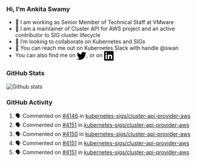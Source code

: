 ### Hi, I’m Ankita Swamy

- 💼 I am working as Senior Member of Technical Staff at VMware
- 👀 I am a maintainer of Cluster API for AWS project and an active contributor to SIG cluster lifecycle
- 💞️ I’m looking to collaborate on Kubernetes and SIGs
- 💬 You can reach me out on Kubernetes Slack with handle @swan
- You can also find me on <a href="https://twitter.com/SwamyAnkita" target="blank"><img align="center" src="https://raw.githubusercontent.com/Ankitasw/Ankitasw/master/svg/twitter.svg" alt="Ankitasw" height="25" width="25" color="#1DA1f2" /></a>, or on <a href="https://www.linkedin.com/in/Ankitaswamy/" target="blank"><img align="center" src="https://raw.githubusercontent.com/Ankitasw/Ankitasw/master/svg/linkedin.svg" alt="Ankitasw" height="25" width="25" /></a>

### GitHub Stats
![Github stats](https://github-readme-stats.vercel.app/api?username=Ankitasw&count_private=true&show_icons=true&theme=tokyonight)

### GitHub Activity 
<!--START_SECTION:activity-->
1. 🗣 Commented on [#4146](https://github.com/kubernetes-sigs/cluster-api-provider-aws/issues/4146) in [kubernetes-sigs/cluster-api-provider-aws](https://github.com/kubernetes-sigs/cluster-api-provider-aws)
2. 🗣 Commented on [#4151](https://github.com/kubernetes-sigs/cluster-api-provider-aws/issues/4151) in [kubernetes-sigs/cluster-api-provider-aws](https://github.com/kubernetes-sigs/cluster-api-provider-aws)
3. 🗣 Commented on [#4150](https://github.com/kubernetes-sigs/cluster-api-provider-aws/issues/4150) in [kubernetes-sigs/cluster-api-provider-aws](https://github.com/kubernetes-sigs/cluster-api-provider-aws)
4. 🗣 Commented on [#4151](https://github.com/kubernetes-sigs/cluster-api-provider-aws/issues/4151) in [kubernetes-sigs/cluster-api-provider-aws](https://github.com/kubernetes-sigs/cluster-api-provider-aws)
5. 🗣 Commented on [#4151](https://github.com/kubernetes-sigs/cluster-api-provider-aws/issues/4151) in [kubernetes-sigs/cluster-api-provider-aws](https://github.com/kubernetes-sigs/cluster-api-provider-aws)
<!--END_SECTION:activity-->
